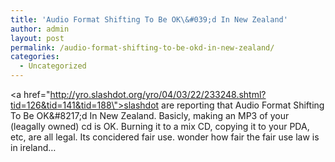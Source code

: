```yaml
---
title: 'Audio Format Shifting To Be OK\&#039;d In New Zealand'
author: admin
layout: post
permalink: /audio-format-shifting-to-be-okd-in-new-zealand/
categories:
  - Uncategorized
---
```

<a href=\"http://yro.slashdot.org/yro/04/03/22/233248.shtml?tid=126&tid=141&tid=188\">slashdot are reporting that Audio Format Shifting To Be OK\&#8217;d In New Zealand</a>. Basicly, making an MP3 of your (leagally owned) cd is OK. Burning it to a mix CD, copying it to your PDA, etc, are all legal. Its concidered fair use. wonder how fair the fair use law is in ireland&#8230;